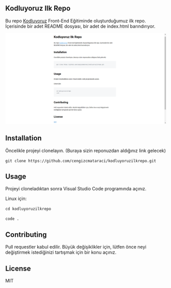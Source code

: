 Kodluyoruz Ilk Repo
---
Bu repo [Kodluyoruz](www.kodluyoruz.org) Front-End Eğitiminde oluşturduğumuz ilk repo. İçerisinde bir adet README dosyası, bir adet de index.html barındırıyor.

![img](https://raw.githubusercontent.com/Kodluyoruz/taskforce/main/git/odev1/figures/markdown.png)

Installation
---
Öncelikle projeyi clonelayın. (Buraya sizin reponuzdan aldığınız link gelecek)

``git clone https://github.com/cengizcmataraci/kodluyoruzilkrepo.git``

Usage
---
Projeyi cloneladıktan sonra Visual Studio Code programında açınız.

Linux için:

``cd kodluyoruzilkrepo``

``code .``

Contributing
---
Pull requestler kabul edilir. Büyük değişiklikler için, lütfen önce neyi değiştirmek istediğinizi tartışmak için bir konu açınız.

License
---
MIT